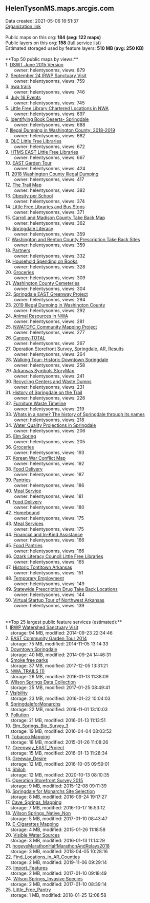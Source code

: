 <h2>HelenTysonMS.maps.arcgis.com</h2> Data created: 2021-05-06 16:51:37 <br /><a target='new' href='https://HelenTysonMS.maps.arcgis.com'>Organization link</a><br /><br />Public maps on this org: <b>184 (avg: 122 maps)</b><br />Public layers on this org: <b>158 </b>(<a target='new' href='https://services.arcgis.com/5aOpjxVgr7iGrPBB/ArcGIS/rest/services'>full service list</a>)<br />Estimated storaged used by feature layers: <b>510 MB (avg: 250 KB)</b><br /><br />**Top 50 public maps by views:**<br />  1. <a target='new' href='https://www.arcgis.com/home/item.html?id=45f578ae71ce433fb7bd0e94892a6daf'>DSWT June 2015 Version</a> <br />  &nbsp;&nbsp;&nbsp;&nbsp; &nbsp;&nbsp;owner: helentysonms, views: 879<br />  2. <a target='new' href='https://www.arcgis.com/home/item.html?id=9cfb67613f4d418f92a1af61e24395bc'>September 24 IRWP Sanctuary Visit</a> <br />  &nbsp;&nbsp;&nbsp;&nbsp; &nbsp;&nbsp;owner: helentysonms, views: 759<br />  3. <a target='new' href='https://www.arcgis.com/home/item.html?id=19b2fdfff5d1496c9b53d4296e9d7c2e'>nwa trails</a> <br />  &nbsp;&nbsp;&nbsp;&nbsp; &nbsp;&nbsp;owner: helentysonms, views: 746<br />  4. <a target='new' href='https://www.arcgis.com/home/item.html?id=618f73e7ad0b453c88ec6e1fa1f66ae6'>July 16 Events</a> <br />  &nbsp;&nbsp;&nbsp;&nbsp; &nbsp;&nbsp;owner: helentysonms, views: 745<br />  5. <a target='new' href='https://www.arcgis.com/home/item.html?id=c897f81c44cb432d8c3e9b2456708156'>Little Free Library Chartered Locations in NWA</a> <br />  &nbsp;&nbsp;&nbsp;&nbsp; &nbsp;&nbsp;owner: helentysonms, views: 697<br />  6. <a target='new' href='https://www.arcgis.com/home/item.html?id=ee5ef7cc1501470f976aa790af9b6649'>Identifying Book Deserts- Springdale</a> <br />  &nbsp;&nbsp;&nbsp;&nbsp; &nbsp;&nbsp;owner: helentysonms, views: 688<br />  7. <a target='new' href='https://www.arcgis.com/home/item.html?id=a6d7ceb5d2fa493db27157bf9ae9ea57'>Illegal Dumping in Washington County: 2018-2019</a> <br />  &nbsp;&nbsp;&nbsp;&nbsp; &nbsp;&nbsp;owner: helentysonms, views: 682<br />  8. <a target='new' href='https://www.arcgis.com/home/item.html?id=94a69f0f6e654575ab345e9fc01fa281'>OLC Little Free Libraries</a> <br />  &nbsp;&nbsp;&nbsp;&nbsp; &nbsp;&nbsp;owner: helentysonms, views: 672<br />  9. <a target='new' href='https://www.arcgis.com/home/item.html?id=1223f719287c49e5b006d7645788b5c4'>HTMS EAST Little Free Libraries</a> <br />  &nbsp;&nbsp;&nbsp;&nbsp; &nbsp;&nbsp;owner: helentysonms, views: 667<br />  10. <a target='new' href='https://www.arcgis.com/home/item.html?id=777b5a67305f4338a060ff8daf0536d3'>EAST Garden Tour</a> <br />  &nbsp;&nbsp;&nbsp;&nbsp; &nbsp;&nbsp;owner: helentysonms, views: 424<br />  11. <a target='new' href='https://www.arcgis.com/home/item.html?id=7823cb3440a346e29626684da81f60cc'>2018 Washington County Illegal Dumping</a> <br />  &nbsp;&nbsp;&nbsp;&nbsp; &nbsp;&nbsp;owner: helentysonms, views: 417<br />  12. <a target='new' href='https://www.arcgis.com/home/item.html?id=7e848012941647c5842f05b9fb2c131c'>The Trail Map</a> <br />  &nbsp;&nbsp;&nbsp;&nbsp; &nbsp;&nbsp;owner: helentysonms, views: 382<br />  13. <a target='new' href='https://www.arcgis.com/home/item.html?id=4b1dce08aa48441eb3550f69e51c0ce9'>Obesity per School</a> <br />  &nbsp;&nbsp;&nbsp;&nbsp; &nbsp;&nbsp;owner: helentysonms, views: 374<br />  14. <a target='new' href='https://www.arcgis.com/home/item.html?id=87e5829f0c944a7e90d8223ffb027e2f'>Little Free Libraries and Bus Stops</a> <br />  &nbsp;&nbsp;&nbsp;&nbsp; &nbsp;&nbsp;owner: helentysonms, views: 371<br />  15. <a target='new' href='https://www.arcgis.com/home/item.html?id=b175f9589f88438aa3c0a87bf05c8945'>Carroll and Madison County Take Back Map</a> <br />  &nbsp;&nbsp;&nbsp;&nbsp; &nbsp;&nbsp;owner: helentysonms, views: 362<br />  16. <a target='new' href='https://www.arcgis.com/home/item.html?id=8281cee4e1644758ac4cfe4e0f49ee8f'>Springdale Literacy</a> <br />  &nbsp;&nbsp;&nbsp;&nbsp; &nbsp;&nbsp;owner: helentysonms, views: 359<br />  17. <a target='new' href='https://www.arcgis.com/home/item.html?id=750a3c140ea44934aad8f87f747aca59'>Washington and Benton County Prescription Take Back Sites</a> <br />  &nbsp;&nbsp;&nbsp;&nbsp; &nbsp;&nbsp;owner: helentysonms, views: 359<br />  18. <a target='new' href='https://www.arcgis.com/home/item.html?id=5dd78281c0514bf58a2a5b9ca6a993fa'>Partners</a> <br />  &nbsp;&nbsp;&nbsp;&nbsp; &nbsp;&nbsp;owner: helentysonms, views: 332<br />  19. <a target='new' href='https://www.arcgis.com/home/item.html?id=2678c28e08b3412ebadcf6c21f2f0848'>Household Spending on Books</a> <br />  &nbsp;&nbsp;&nbsp;&nbsp; &nbsp;&nbsp;owner: helentysonms, views: 328<br />  20. <a target='new' href='https://www.arcgis.com/home/item.html?id=a00ef31df0c64546b232ead41d92cd70'>  Groceries</a> <br />  &nbsp;&nbsp;&nbsp;&nbsp; &nbsp;&nbsp;owner: helentysonms, views: 309<br />  21. <a target='new' href='https://www.arcgis.com/home/item.html?id=f165bc84fe52477ab357dd281d911380'>Washington County Cemeteries</a> <br />  &nbsp;&nbsp;&nbsp;&nbsp; &nbsp;&nbsp;owner: helentysonms, views: 304<br />  22. <a target='new' href='https://www.arcgis.com/home/item.html?id=083589b6d3f54fe2818e58613a899806'>Springdale EAST Greenway Project</a> <br />  &nbsp;&nbsp;&nbsp;&nbsp; &nbsp;&nbsp;owner: helentysonms, views: 294<br />  23. <a target='new' href='https://www.arcgis.com/home/item.html?id=a9513a8ad5aa4fbbadd92d2712e33637'>2019 Illegal Dumping in Washington County</a> <br />  &nbsp;&nbsp;&nbsp;&nbsp; &nbsp;&nbsp;owner: helentysonms, views: 292<br />  24. <a target='new' href='https://www.arcgis.com/home/item.html?id=ceb75a52430d4da1baf0fc820214dd05'>Animal Resources in NWA</a> <br />  &nbsp;&nbsp;&nbsp;&nbsp; &nbsp;&nbsp;owner: helentysonms, views: 281<br />  25. <a target='new' href='https://www.arcgis.com/home/item.html?id=1b20415ef96b46bcb477db53777ece55'>NWATDFC Community Mapping Project</a> <br />  &nbsp;&nbsp;&nbsp;&nbsp; &nbsp;&nbsp;owner: helentysonms, views: 277<br />  26. <a target='new' href='https://www.arcgis.com/home/item.html?id=ac7d4ad0660e4cdfac311bb532bff1df'>Canopy-TOTAL</a> <br />  &nbsp;&nbsp;&nbsp;&nbsp; &nbsp;&nbsp;owner: helentysonms, views: 267<br />  27. <a target='new' href='https://www.arcgis.com/home/item.html?id=20f702f742244a8ba02c2eaec1d3ed98'>Operation Storefront Survey, Springdale, AR, Results</a> <br />  &nbsp;&nbsp;&nbsp;&nbsp; &nbsp;&nbsp;owner: helentysonms, views: 264<br />  28. <a target='new' href='https://www.arcgis.com/home/item.html?id=21f73ac2522144b2877e303ea3053384'>Walking Tour- Historic Downtown Springdale</a> <br />  &nbsp;&nbsp;&nbsp;&nbsp; &nbsp;&nbsp;owner: helentysonms, views: 258<br />  29. <a target='new' href='https://www.arcgis.com/home/item.html?id=2cab6837f33d4efa9aa157d82718dff8'>Arkansas Symbols StoryMap</a> <br />  &nbsp;&nbsp;&nbsp;&nbsp; &nbsp;&nbsp;owner: helentysonms, views: 241<br />  30. <a target='new' href='https://www.arcgis.com/home/item.html?id=ec2c322a41e44fe9acd3414d862d37cb'>Recycling Centers and Waste Dumps</a> <br />  &nbsp;&nbsp;&nbsp;&nbsp; &nbsp;&nbsp;owner: helentysonms, views: 231<br />  31. <a target='new' href='https://www.arcgis.com/home/item.html?id=dbbf6414ccea45cbbe1e7c58ab64c62a'>History of Springdale on the Trail</a> <br />  &nbsp;&nbsp;&nbsp;&nbsp; &nbsp;&nbsp;owner: helentysonms, views: 226<br />  32. <a target='new' href='https://www.arcgis.com/home/item.html?id=4a1f1cb792584206bd2dd9d3f31429c2'>Furniture Waste Timeline</a> <br />  &nbsp;&nbsp;&nbsp;&nbsp; &nbsp;&nbsp;owner: helentysonms, views: 219<br />  33. <a target='new' href='https://www.arcgis.com/home/item.html?id=6a6f7cf96b224b6abefaf8f5026eee24'>Whats in a name? The history of Springdale through its names</a> <br />  &nbsp;&nbsp;&nbsp;&nbsp; &nbsp;&nbsp;owner: helentysonms, views: 218<br />  34. <a target='new' href='https://www.arcgis.com/home/item.html?id=3c8d3d2d507b460ab058040f8ad434dc'>Water Quality Projections in Springdale</a> <br />  &nbsp;&nbsp;&nbsp;&nbsp; &nbsp;&nbsp;owner: helentysonms, views: 206<br />  35. <a target='new' href='https://www.arcgis.com/home/item.html?id=3bf65d5ea4144bf4a7040259d5140fb9'>Elm Spring</a> <br />  &nbsp;&nbsp;&nbsp;&nbsp; &nbsp;&nbsp;owner: helentysonms, views: 205<br />  36. <a target='new' href='https://www.arcgis.com/home/item.html?id=29221954f9544edabdeb987364192a13'> Groceries</a> <br />  &nbsp;&nbsp;&nbsp;&nbsp; &nbsp;&nbsp;owner: helentysonms, views: 193<br />  37. <a target='new' href='https://www.arcgis.com/home/item.html?id=2980a55d3e3a4843abb46091915df613'>Korean War Conflict Map</a> <br />  &nbsp;&nbsp;&nbsp;&nbsp; &nbsp;&nbsp;owner: helentysonms, views: 192<br />  38. <a target='new' href='https://www.arcgis.com/home/item.html?id=843e25b8b9824155880aeb75a3ba30bb'> Food Delivery</a> <br />  &nbsp;&nbsp;&nbsp;&nbsp; &nbsp;&nbsp;owner: helentysonms, views: 187<br />  39. <a target='new' href='https://www.arcgis.com/home/item.html?id=086037b683194b20a704e3834db25620'>Pantries</a> <br />  &nbsp;&nbsp;&nbsp;&nbsp; &nbsp;&nbsp;owner: helentysonms, views: 186<br />  40. <a target='new' href='https://www.arcgis.com/home/item.html?id=92a8ab1909664d678c504eca97be7a2f'>Meal Service</a> <br />  &nbsp;&nbsp;&nbsp;&nbsp; &nbsp;&nbsp;owner: helentysonms, views: 181<br />  41. <a target='new' href='https://www.arcgis.com/home/item.html?id=5b72bb7a874f4174a26e99b4b5ac2300'>Food Delivery</a> <br />  &nbsp;&nbsp;&nbsp;&nbsp; &nbsp;&nbsp;owner: helentysonms, views: 180<br />  42. <a target='new' href='https://www.arcgis.com/home/item.html?id=55128d5102a14380a38333d09be92cfb'>Homebound</a> <br />  &nbsp;&nbsp;&nbsp;&nbsp; &nbsp;&nbsp;owner: helentysonms, views: 175<br />  43. <a target='new' href='https://www.arcgis.com/home/item.html?id=cf256deaa811406888eb88dc5b5e0bd9'>Meal Services</a> <br />  &nbsp;&nbsp;&nbsp;&nbsp; &nbsp;&nbsp;owner: helentysonms, views: 175<br />  44. <a target='new' href='https://www.arcgis.com/home/item.html?id=b152163a0c9240f7ab21d8069b08a5d8'>Financial and In-Kind Assistance </a> <br />  &nbsp;&nbsp;&nbsp;&nbsp; &nbsp;&nbsp;owner: helentysonms, views: 166<br />  45. <a target='new' href='https://www.arcgis.com/home/item.html?id=0c0d8fc416074db2aa8eb876c653673d'>Food Pantries</a> <br />  &nbsp;&nbsp;&nbsp;&nbsp; &nbsp;&nbsp;owner: helentysonms, views: 166<br />  46. <a target='new' href='https://www.arcgis.com/home/item.html?id=9503967fce644989959c1774fc32591a'>Ozark Literacy Council Little Free Libraries</a> <br />  &nbsp;&nbsp;&nbsp;&nbsp; &nbsp;&nbsp;owner: helentysonms, views: 165<br />  47. <a target='new' href='https://www.arcgis.com/home/item.html?id=c8c0fcefe2f44f4aa1d4f74b8b7860b7'>Historic Tontitown Arkansas</a> <br />  &nbsp;&nbsp;&nbsp;&nbsp; &nbsp;&nbsp;owner: helentysonms, views: 151<br />  48. <a target='new' href='https://www.arcgis.com/home/item.html?id=1375232b9bcf4d40851414bea5268bd3'>Temporary Employment </a> <br />  &nbsp;&nbsp;&nbsp;&nbsp; &nbsp;&nbsp;owner: helentysonms, views: 149<br />  49. <a target='new' href='https://www.arcgis.com/home/item.html?id=3253d02a344d42be870a231e86fa4ccb'>Statewide Prescription Drug Take Back Locations</a> <br />  &nbsp;&nbsp;&nbsp;&nbsp; &nbsp;&nbsp;owner: helentysonms, views: 144<br />  50. <a target='new' href='https://www.arcgis.com/home/item.html?id=2804d1edf9404882b3d0945907d7683d'>Virtual Startup Tour of Northwest Arkansas</a> <br />  &nbsp;&nbsp;&nbsp;&nbsp; &nbsp;&nbsp;owner: helentysonms, views: 139<br /><br /><br />**Top 25 largest public feature services (estimated):**<br /> 1. <a target='new' href='https://www.arcgis.com/home/item.html?id=fea2400289f64eb59c003a89bc943aa6'>IRWP Watershed Sanctuary Visit</a><br /> &nbsp;&nbsp;&nbsp;&nbsp;storage: 94 MB, modified: 2014-09-23 22:34:46<br /> 2. <a target='new' href='https://www.arcgis.com/home/item.html?id=3bd68c01c62b48fdb0a9329912fd8438'>EAST Community Garden Tour 2014</a><br /> &nbsp;&nbsp;&nbsp;&nbsp;storage: 75 MB, modified: 2014-11-05 13:14:33<br /> 3. <a target='new' href='https://www.arcgis.com/home/item.html?id=315b846ce1534136aa9d89a61afcd133'>Downtown Springdale</a><br /> &nbsp;&nbsp;&nbsp;&nbsp;storage: 40 MB, modified: 2014-09-24 14:46:31<br /> 4. <a target='new' href='https://www.arcgis.com/home/item.html?id=d0d6681f641c45478341014119b2dee4'>Smoke free parks</a><br /> &nbsp;&nbsp;&nbsp;&nbsp;storage: 37 MB, modified: 2017-12-05 13:31:21<br /> 5. <a target='new' href='https://www.arcgis.com/home/item.html?id=e9b5c148bcd64f1b9db2da7e7223d1e5'>NWA_TRAILS (1)</a><br /> &nbsp;&nbsp;&nbsp;&nbsp;storage: 26 MB, modified: 2016-01-13 11:38:09<br /> 6. <a target='new' href='https://www.arcgis.com/home/item.html?id=da590533009a484d9976377a48ecbae2'>Wilson Springs Data Collection</a><br /> &nbsp;&nbsp;&nbsp;&nbsp;storage: 25 MB, modified: 2017-01-25 08:49:41<br /> 7. <a target='new' href='https://www.arcgis.com/home/item.html?id=3ae18e4d05bd43f38d568a51481bf9e8'>Visibility</a><br /> &nbsp;&nbsp;&nbsp;&nbsp;storage: 23 MB, modified: 2016-01-22 10:04:03<br /> 8. <a target='new' href='https://www.arcgis.com/home/item.html?id=b9dca0d8682d4496b2d2e32eb73072f5'>SpringdaleforMonarchs</a><br /> &nbsp;&nbsp;&nbsp;&nbsp;storage: 22 MB, modified: 2016-11-01 13:10:03<br /> 9. <a target='new' href='https://www.arcgis.com/home/item.html?id=296212aedb484588aaad748029a58c29'>Pollution</a><br /> &nbsp;&nbsp;&nbsp;&nbsp;storage: 21 MB, modified: 2016-01-13 11:13:51<br /> 10. <a target='new' href='https://www.arcgis.com/home/item.html?id=80da89f8aa134f9db092e1836431ca7b'>Elm_Springs_Bio_Survey_3</a><br /> &nbsp;&nbsp;&nbsp;&nbsp;storage: 19 MB, modified: 2016-04-04 08:03:52<br /> 11. <a target='new' href='https://www.arcgis.com/home/item.html?id=cba8d0372851476c985c6a6b8d8dc222'>Tobacco Mapping</a><br /> &nbsp;&nbsp;&nbsp;&nbsp;storage: 18 MB, modified: 2015-01-26 11:08:26<br /> 12. <a target='new' href='https://www.arcgis.com/home/item.html?id=c86d8350f56c4d0dbf7cbd2b6f5fff93'>Greenway_EAST_Project</a><br /> &nbsp;&nbsp;&nbsp;&nbsp;storage: 15 MB, modified: 2016-01-13 11:28:34<br /> 13. <a target='new' href='https://www.arcgis.com/home/item.html?id=7c83c7dac2bb40d29a8bd258fa0ce4e5'>Greeway_Desire</a><br /> &nbsp;&nbsp;&nbsp;&nbsp;storage: 12 MB, modified: 2016-10-05 09:59:01<br /> 14. <a target='new' href='https://www.arcgis.com/home/item.html?id=211b6f9c28724d2fb526c6350a0f2be8'>Shiloh</a><br /> &nbsp;&nbsp;&nbsp;&nbsp;storage: 12 MB, modified: 2020-10-13 08:10:35<br /> 15. <a target='new' href='https://www.arcgis.com/home/item.html?id=218346ce8f3244f98a2a529b1721952f'>Operation Storefront Survey 2015</a><br /> &nbsp;&nbsp;&nbsp;&nbsp;storage: 9 MB, modified: 2015-12-08 09:11:39<br /> 16. <a target='new' href='https://www.arcgis.com/home/item.html?id=a627848a711a4651b23dd05e6e14948a'>Springdale for Monarchs Site Selection</a><br /> &nbsp;&nbsp;&nbsp;&nbsp;storage: 8 MB, modified: 2016-09-24 19:17:27<br /> 17. <a target='new' href='https://www.arcgis.com/home/item.html?id=22cff52d9975474bb5c690e43171062c'>Cave_Springs_Mapping</a><br /> &nbsp;&nbsp;&nbsp;&nbsp;storage: 7 MB, modified: 2016-10-17 16:53:12<br /> 18. <a target='new' href='https://www.arcgis.com/home/item.html?id=28c91ceaa7704c939c12a62b26b79c94'>Wilson Springs_Native_Non</a><br /> &nbsp;&nbsp;&nbsp;&nbsp;storage: 5 MB, modified: 2017-01-10 08:43:47<br /> 19. <a target='new' href='https://www.arcgis.com/home/item.html?id=1431bdf2048f45908c954b0b75da0843'>E-Cigarettes Mapping</a><br /> &nbsp;&nbsp;&nbsp;&nbsp;storage: 4 MB, modified: 2015-01-26 11:18:58<br /> 20. <a target='new' href='https://www.arcgis.com/home/item.html?id=1593894d62a74917ae70d4e7e5649e84'>Visible Water Sources</a><br /> &nbsp;&nbsp;&nbsp;&nbsp;storage: 3 MB, modified: 2016-01-13 11:14:29<br /> 21. <a target='new' href='https://www.arcgis.com/home/item.html?id=71971c72a0f845a5a8b3224e0c03b2b1'>hogeyeMarathonHalfMarathonAndRelays2018</a><br /> &nbsp;&nbsp;&nbsp;&nbsp;storage: 3 MB, modified: 2018-04-05 10:28:16<br /> 22. <a target='new' href='https://www.arcgis.com/home/item.html?id=0af66c16935143dfba6a00c3c8a9267a'>Find_Locations_in_AR_Counties</a><br /> &nbsp;&nbsp;&nbsp;&nbsp;storage: 2 MB, modified: 2019-11-06 09:29:14<br /> 23. <a target='new' href='https://www.arcgis.com/home/item.html?id=f668aa20f9004bafbc9323c8390ed878'>Import_Features</a><br /> &nbsp;&nbsp;&nbsp;&nbsp;storage: 2 MB, modified: 2017-01-10 09:18:49<br /> 24. <a target='new' href='https://www.arcgis.com/home/item.html?id=837365423f2f43738a23367ca5bb5750'>Wilson Springs_Invasive Species</a><br /> &nbsp;&nbsp;&nbsp;&nbsp;storage: 2 MB, modified: 2017-01-10 08:39:14<br /> 25. <a target='new' href='https://www.arcgis.com/home/item.html?id=9818c238afdb453daa3543fc9158f555'>Little_Free_Pantry</a><br /> &nbsp;&nbsp;&nbsp;&nbsp;storage: 1 MB, modified: 2018-01-25 12:08:58<br />